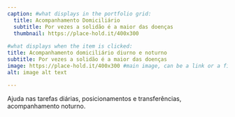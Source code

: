```yaml
---
caption: #what displays in the portfolio grid:
  title: Acompanhamento Domiciliário
  subtitle: Por vezes a solidão é a maior das doenças
  thumbnail: https://place-hold.it/400x300
  
#what displays when the item is clicked:
title: Acompanhamento domiciliário diurno e noturno
subtitle: Por vezes a solidão é a maior das doenças
image: https://place-hold.it/400x300 #main image, can be a link or a file in assets/img/portfolio
alt: image alt text

---
```

Ajuda nas tarefas diárias, posicionamentos e transferências, acompanhamento noturno. 

<!-- optional info list (delete if not using): -->

<!-- {:.list-inline} -->
<!-- - Date: -->
<!-- - Client: -->
<!-- - Category: -->

